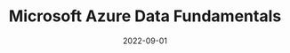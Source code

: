 ---
title: "Microsoft Azure Data Fundamentals"
date: 2022-09-01
issuer: "Microsoft"
certificate_id: "DP-900"
link: "https://www.credly.com/badges/4478d07c-e9c1-401c-aeeb-2e0745006d95/linked_in_profile"
image: "/images/certificates/DP900.png"
layout: certificates
---